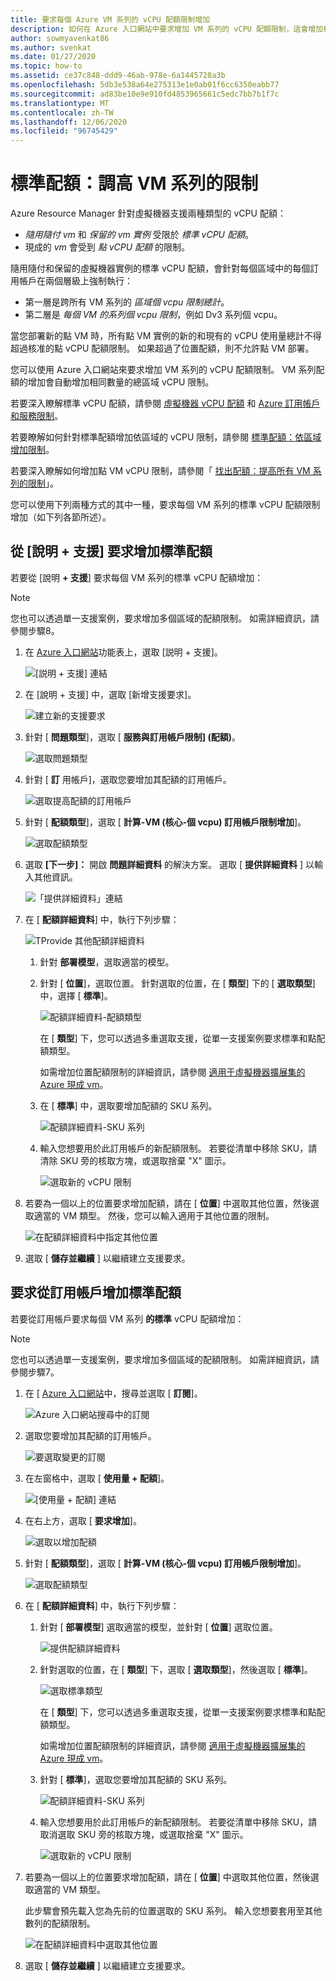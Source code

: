```yaml
---
title: 要求每個 Azure VM 系列的 vCPU 配額限制增加
description: 如何在 Azure 入口網站中要求增加 VM 系列的 vCPU 配額限制，這會增加相同數量的總區域 vCPU 限制。
author: sowmyavenkat86
ms.author: svenkat
ms.date: 01/27/2020
ms.topic: how-to
ms.assetid: ce37c848-ddd9-46ab-978e-6a1445728a3b
ms.openlocfilehash: 5db3e538a64e275313e1e0ab01f6cc6350eabb77
ms.sourcegitcommit: ad83be10e9e910fd4853965661c5edc7bb7b1f7c
ms.translationtype: MT
ms.contentlocale: zh-TW
ms.lasthandoff: 12/06/2020
ms.locfileid: "96745429"
---
```

# <a name="standard-quota-increase-limits-by-vm-series"></a>標準配額：調高 VM 系列的限制

Azure Resource Manager 針對虛擬機器支援兩種類型的 vCPU 配額：

* *隨用隨付 vm* 和 *保留的 vm 實例* 受限於 *標準 vCPU 配額*。
* 現成的 *vm* 會受到 *點 vCPU 配額* 的限制。

隨用隨付和保留的虛擬機器實例的標準 vCPU 配額，會針對每個區域中的每個訂用帳戶在兩個層級上強制執行：

* 第一層是跨所有 VM 系列的 *區域個 vcpu 限制總計*。
* 第二層是 *每個 VM 的系列個 vcpu 限制*，例如 Dv3 系列個 vcpu。

當您部署新的點 VM 時，所有點 VM 實例的新的和現有的 vCPU 使用量總計不得超過核准的點 vCPU 配額限制。 如果超過了位置配額，則不允許點 VM 部署。

您可以使用 Azure 入口網站來要求增加 VM 系列的 vCPU 配額限制。 VM 系列配額的增加會自動增加相同數量的總區域 vCPU 限制。

若要深入瞭解標準 vCPU 配額，請參閱 [虛擬機器 vCPU 配額](../../virtual-machines/windows/quotas.md) 和 [Azure 訂用帳戶和服務限制](./classic-deployment-model-quota-increase-requests.md)。

若要瞭解如何針對標準配額增加依區域的 vCPU 限制，請參閱 [標準配額：依區域增加限制](regional-quota-requests.md)。

若要深入瞭解如何增加點 VM vCPU 限制，請參閱「 [找出配額：提高所有 VM 系列的限制](low-priority-quota.md)」。

您可以使用下列兩種方式的其中一種，要求每個 VM 系列的標準 vCPU 配額限制增加（如下列各節所述）。

## <a name="request-a-standard-quota-increase-from-help--support"></a>從 [說明 + 支援] 要求增加標準配額

若要從 [說明 **+ 支援**] 要求每個 VM 系列的標準 vCPU 配額增加：

> [!NOTE]
> 您也可以透過單一支援案例，要求增加多個區域的配額限制。 如需詳細資訊，請參閱步驟8。

1. 在 [Azure 入口網站](https://portal.azure.com)功能表上，選取 [説明 + 支援]。

   ![[説明 + 支援] 連結](./media/resource-manager-core-quotas-request/help-plus-support.png)

1. 在 [說明 + 支援] 中，選取 [新增支援要求]。

    ![建立新的支援要求](./media/resource-manager-core-quotas-request/new-support-request.png)

1. 針對 [ **問題類型**]，選取 [ **服務與訂用帳戶限制] (配額)**。

   ![選取問題類型](./media/resource-manager-core-quotas-request/select-quota-issue-type.png)

1. 針對 [ **訂** 用帳戶]，選取您要增加其配額的訂用帳戶。

   ![選取提高配額的訂用帳戶](./media/resource-manager-core-quotas-request/select-subscription-support-request.png)

1. 針對 [ **配額類型**]，選取 [ **計算-VM (核心-個 vcpu) 訂用帳戶限制增加**]。

   ![選取配額類型](./media/resource-manager-core-quotas-request/select-quota-type.png)

1. 選取 **[下一步]：** 開啟 **問題詳細資料** 的解決方案。 選取 [ **提供詳細資料** ] 以輸入其他資訊。

   ![「提供詳細資料」連結](./media/resource-manager-core-quotas-request/provide-details-link.png)

1. 在 [ **配額詳細資料**] 中，執行下列步驟：

   ![TProvide 其他配額詳細資料](./media/resource-manager-core-quotas-request/quota-details-deployment-rm-locations.png)

   1. 針對 **部署模型**，選取適當的模型。

   1. 針對 [ **位置**]，選取位置。 針對選取的位置，在 [ **類型**] 下的 [ **選取類型**] 中，選擇 [ **標準**]。

      ![配額詳細資料-配額類型](./media/resource-manager-core-quotas-request/quota-details-select-standard-type.png)

      在 [ **類型**] 下，您可以透過多重選取支援，從單一支援案例要求標準和點配額類型。

      如需增加位置配額限制的詳細資訊，請參閱 [適用于虛擬機器擴展集的 Azure 現成 vm](../../virtual-machine-scale-sets/use-spot.md)。

   1. 在 [ **標準**] 中，選取要增加配額的 SKU 系列。

      ![配額詳細資料-SKU 系列](./media/resource-manager-core-quotas-request/quota-details-standard-select-series.png)

   1. 輸入您想要用於此訂用帳戶的新配額限制。 若要從清單中移除 SKU，請清除 SKU 旁的核取方塊，或選取捨棄 "X" 圖示。

      ![選取新的 vCPU 限制](./media/resource-manager-core-quotas-request/quota-details-standard-set-vcpu-limit.png)

1. 若要為一個以上的位置要求增加配額，請在 [ **位置**] 中選取其他位置，然後選取適當的 VM 類型。 然後，您可以輸入適用于其他位置的限制。

   ![在配額詳細資料中指定其他位置](./media/resource-manager-core-quotas-request/quota-details-multiple-locations.png)

1. 選取 [ **儲存並繼續** ] 以繼續建立支援要求。

## <a name="request-a-standard-quota-increase-from-subscriptions"></a>要求從訂用帳戶增加標準配額

若要從訂用帳戶要求每個 VM 系列 **的標準** vCPU 配額增加：

> [!NOTE]
> 您也可以透過單一支援案例，要求增加多個區域的配額限制。 如需詳細資訊，請參閱步驟7。

1. 在 [ [Azure 入口網站](https://portal.azure.com)中，搜尋並選取 [ **訂閱**]。

   ![Azure 入口網站搜尋中的訂閱](./media/resource-manager-core-quotas-request/search-for-subscriptions.png)

1. 選取您要增加其配額的訂用帳戶。

   ![要選取變更的訂閱](./media/resource-manager-core-quotas-request/select-subscription-change-quota.png)

1. 在左窗格中，選取 [ **使用量 + 配額**]。

   ![[使用量 + 配額] 連結](./media/resource-manager-core-quotas-request/select-usage-plus-quotas.png)

1. 在右上方，選取 [ **要求增加**]。

   ![選取以增加配額](./media/resource-manager-core-quotas-request/request-increase-from-subscription.png)

1. 針對 [ **配額類型**]，選取 [ **計算-VM (核心-個 vcpu) 訂用帳戶限制增加**]。

   ![選取配額類型](./media/resource-manager-core-quotas-request/select-quota-type.png)

1. 在 [ **配額詳細資料**] 中，執行下列步驟：

   1. 針對 [ **部署模型**] 選取適當的模型，並針對 [ **位置**] 選取位置。

      ![提供配額詳細資料](./media/resource-manager-core-quotas-request/quota-details-deployment-rm-locations.png)

   1. 針對選取的位置，在 [ **類型**] 下，選取 [ **選取類型**]，然後選取 [ **標準**]。

      ![選取標準類型](./media/resource-manager-core-quotas-request/quota-details-select-standard-type.png)

      在 [ **類型**] 下，您可以透過多重選取支援，從單一支援案例要求標準和點配額類型。

      如需增加位置配額限制的詳細資訊，請參閱 [適用于虛擬機器擴展集的 Azure 現成 vm](../../virtual-machine-scale-sets/use-spot.md)。

   1. 針對 [ **標準**]，選取您要增加其配額的 SKU 系列。

      ![配額詳細資料-SKU 系列](./media/resource-manager-core-quotas-request/quota-details-standard-select-series.png)

   1. 輸入您想要用於此訂用帳戶的新配額限制。 若要從清單中移除 SKU，請取消選取 SKU 旁的核取方塊，或選取捨棄 "X" 圖示。

      ![選取新的 vCPU 限制](./media/resource-manager-core-quotas-request/quota-details-standard-set-vcpu-limit.png)

1. 若要為一個以上的位置要求增加配額，請在 [ **位置**] 中選取其他位置，然後選取適當的 VM 類型。

   此步驟會預先載入您為先前的位置選取的 SKU 系列。 輸入您想要套用至其他數列的配額限制。

   ![在配額詳細資料中選取其他位置](./media/resource-manager-core-quotas-request/quota-details-multiple-locations.png)

1. 選取 [ **儲存並繼續** ] 以繼續建立支援要求。